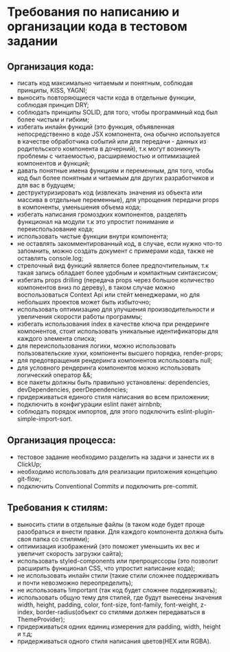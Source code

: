 # Требования по написанию и организации кода в тестовом задании


## Организация кода:
- писать код максимально читаемым и понятным, соблюдая принципы, KISS, YAGNI;
- выносить повторяющиеся части кода в отдельные функции, соблюдая принцип DRY;
- соблюдать принципы SOLID, для того, чтобы программный код был более чистым и гибким;
- избегать инлайн функций (это функция, объявленная непосредственно в коде JSX компонента, она обычно используется в качестве обработчика событий или для передачи - данных из родительского компонента в дочерний), т.к могут возникнуть проблемы с читаемостью, расширяемостью и оптимизацией компонентов и функций;
- давать понятные имена функциям и переменным, для того, чтобы код был более понятным и читаемым для других разработчиков и для вас в будущем;
- деструктуризировать код (извлекать значения из объекта или массива в отдельные переменные), для упрощения передачи props в компоненты, уменьшения объема кода;
- избегать написания громоздких компонентов, разделять функционал на модули т.к это упростит понимание и переиспользование кода;
- использовать чистые функции внутри компонента;
- не оставлять закомментированный код, в случае, если нужно что-то запомнить, можно создать документ с примерами кода, также не оставлять console.log;
- стрелочный вид функций является более предпочтительным, т.к такая запись обладает более удобным и компактным синтаксисом;
- избегать props drilling (передача props через большое количество компонентов вниз по дереву), в таком случае можно воспользоваться Context Api или стейт менеджерами, но для небольших проектов может быть избыточно;
- использовать оптимизацию для улучшения производительности и  увеличения скорости работы программы;
- избегать использования index в качестве ключа при рендеринге компонентов, стоит использовать уникальные идентификаторы для каждого элемента списка;
- для переиспользования логики, можно использовать пользовательские хуки, компоненты высшего порядка, render-props;
- для предотвращения рендеринга компонентов использовать null;
- для условного рендеринга компонентов можно использовать логический оператор &&;
- все пакеты должны быть правильно установлены: dependencies, devDependencies, peerDependencies;
- придерживаться единого стиля написания во всем приложении;
- подключить в конфигурации eslint пакет airnbnb;
- соблюдать порядок импортов, для этого подключить eslint-plugin-simple-import-sort.


## Организация процесса:

- тестовое задание необходимо разделить на задачи и занести их в ClickUp;
- необходимо использовать для реализации приложения концепцию git-flow;
- подключить Conventional Commits и подключить pre-commit.


## Требования к стилям:
- выносить стили в отдельные файлы (в таком коде будет проще разобраться и внести правки. Для каждого компонента должна быть своя папка со стилями);
- оптимизация изображений (это поможет уменьшить их вес и увеличит скорость загрузки сайта);
- использовать styled-components или препроцессоры (это позволит расширить функционал CSS, что упростит написание кода);
- не использовать инлайн стили (такие стили сложнее поддерживать и почти невозможно переопределить);
- не использовать !important (так код будет сложнее поддерживать);
- использовать общую тему для стилей, где будут вынесены значения width, height, padding, color, font-size, font-family, font-weight, z-index, border-radius(объект со стилями должен передаваться в ThemeProvider);
- придерживаться одних единиц измерения для padding, width, height и т.д;
- придерживаться одного стиля написания цветов(HEX или RGBA).
